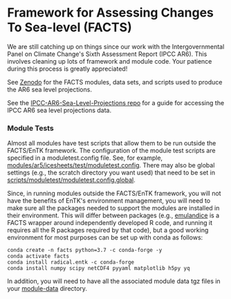 # Framework for Assessing Changes To Sea-level (FACTS) 

We are still catching up on things since our work with the Intergovernmental Panel on Climate Change's Sixth Assessment Report (IPCC AR6). This involves cleaning up lots of framework and module code. Your patience during this process is greatly appreciated!

See [Zenodo](https://doi.org/10.5281/zenodo.6419954) for the FACTS modules, data sets, and scripts used to produce the AR6 sea level projections.

See the [IPCC-AR6-Sea-Level-Projections repo](https://github.com/rutgers-ESSP/IPCC-AR6-Sea-Level-Projections) for a guide for accessing the IPCC AR6 sea level projections data. 

### Module Tests

Almost all modules have test scripts that allow them to be run outside the FACTS/EnTK framework. The configuration of the module test scripts are specified in a moduletest.config file. See, for example, [modules/ar5/icesheets/test/moduletest.config](modules/ar5/icesheets/test/moduletest.config). There may also be global settings (e.g., the scratch directory you want used) that need to be set in [scripts/moduletest/moduletest.config.global](scripts/moduletest/moduletest.config.global).

Since, in running modules outside the FACTS/EnTK framework, you will not have the benefits of EnTK's environment management, you will need to make sure all the packages needed to support the modules are installed in their environment. This will differ between packages (e.g., [emulandice](modules/emulandice) is a FACTS wrapper around independently developed R code, and running it requires all the R packages required by that code), but a good working environment for most purposes can be set up with conda as follows:

```
conda create -n facts python=3.7 -c conda-forge -y
conda activate facts
conda install radical.entk -c conda-forge
conda install numpy scipy netCDF4 pyyaml matplotlib h5py yq
```

In addition, you will need to have all the associated module data tgz files in your [module-data](module-data) directory.